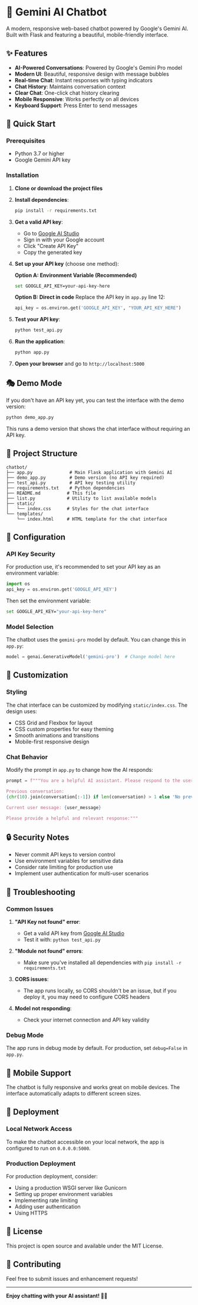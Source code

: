 # 🤖 Gemini AI Chatbot

A modern, responsive web-based chatbot powered by Google's Gemini AI. Built with Flask and featuring a beautiful, mobile-friendly interface.

## ✨ Features

- **AI-Powered Conversations**: Powered by Google's Gemini Pro model
- **Modern UI**: Beautiful, responsive design with message bubbles
- **Real-time Chat**: Instant responses with typing indicators
- **Chat History**: Maintains conversation context
- **Clear Chat**: One-click chat history clearing
- **Mobile Responsive**: Works perfectly on all devices
- **Keyboard Support**: Press Enter to send messages

## 🚀 Quick Start

### Prerequisites

- Python 3.7 or higher
- Google Gemini API key

### Installation

1. **Clone or download the project files**

2. **Install dependencies**:
   ```bash
   pip install -r requirements.txt
   ```

3. **Get a valid API key**:
   - Go to [Google AI Studio](https://makersuite.google.com/app/apikey)
   - Sign in with your Google account
   - Click "Create API Key"
   - Copy the generated key

4. **Set up your API key** (choose one method):

   **Option A: Environment Variable (Recommended)**
   ```bash
   set GOOGLE_API_KEY=your-api-key-here
   ```

   **Option B: Direct in code**
   Replace the API key in `app.py` line 12:
   ```python
   api_key = os.environ.get('GOOGLE_API_KEY', "YOUR_API_KEY_HERE")
   ```

5. **Test your API key**:
   ```bash
   python test_api.py
   ```

6. **Run the application**:
   ```bash
   python app.py
   ```

7. **Open your browser** and go to `http://localhost:5000`

## 🎭 Demo Mode

If you don't have an API key yet, you can test the interface with the demo version:

```bash
python demo_app.py
```

This runs a demo version that shows the chat interface without requiring an API key.

## 📁 Project Structure

```
chatbot/
├── app.py              # Main Flask application with Gemini AI
├── demo_app.py         # Demo version (no API key required)
├── test_api.py         # API key testing utility
├── requirements.txt    # Python dependencies
├── README.md          # This file
├── list.py            # Utility to list available models
├── static/
│   └── index.css      # Styles for the chat interface
└── templates/
    └── index.html     # HTML template for the chat interface
```

## 🔧 Configuration

### API Key Security

For production use, it's recommended to set your API key as an environment variable:

```python
import os
api_key = os.environ.get('GOOGLE_API_KEY')
```

Then set the environment variable:
```bash
set GOOGLE_API_KEY="your-api-key-here"
```

### Model Selection

The chatbot uses the `gemini-pro` model by default. You can change this in `app.py`:

```python
model = genai.GenerativeModel('gemini-pro')  # Change model here
```

## 🎨 Customization

### Styling

The chat interface can be customized by modifying `static/index.css`. The design uses:
- CSS Grid and Flexbox for layout
- CSS custom properties for easy theming
- Smooth animations and transitions
- Mobile-first responsive design

### Chat Behavior

Modify the prompt in `app.py` to change how the AI responds:

```python
prompt = f"""You are a helpful AI assistant. Please respond to the user's message in a conversational and helpful manner.

Previous conversation:
{chr(10).join(conversation[:-1]) if len(conversation) > 1 else 'No previous conversation.'}

Current user message: {user_message}

Please provide a helpful and relevant response:"""
```

## 🔒 Security Notes

- Never commit API keys to version control
- Use environment variables for sensitive data
- Consider rate limiting for production use
- Implement user authentication for multi-user scenarios

## 🐛 Troubleshooting

### Common Issues

1. **"API Key not found" error**: 
   - Get a valid API key from [Google AI Studio](https://makersuite.google.com/app/apikey)
   - Test it with: `python test_api.py`

2. **"Module not found" errors**: 
   - Make sure you've installed all dependencies with `pip install -r requirements.txt`

3. **CORS issues**: 
   - The app runs locally, so CORS shouldn't be an issue, but if you deploy it, you may need to configure CORS headers

4. **Model not responding**: 
   - Check your internet connection and API key validity

### Debug Mode

The app runs in debug mode by default. For production, set `debug=False` in `app.py`.

## 📱 Mobile Support

The chatbot is fully responsive and works great on mobile devices. The interface automatically adapts to different screen sizes.

## 🚀 Deployment

### Local Network Access

To make the chatbot accessible on your local network, the app is configured to run on `0.0.0.0:5000`.

### Production Deployment

For production deployment, consider:
- Using a production WSGI server like Gunicorn
- Setting up proper environment variables
- Implementing rate limiting
- Adding user authentication
- Using HTTPS

## 📄 License

This project is open source and available under the MIT License.

## 🤝 Contributing

Feel free to submit issues and enhancement requests!

---

**Enjoy chatting with your AI assistant! 🤖✨** 